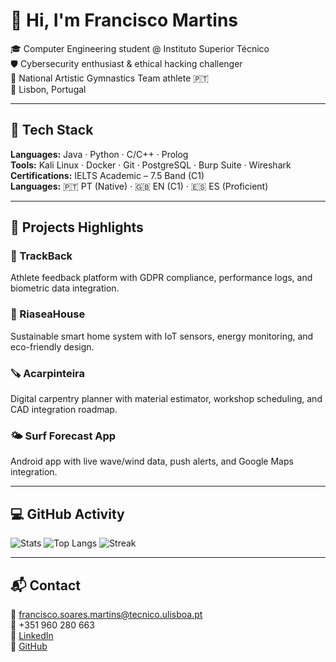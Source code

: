 # 👋 Hi, I'm Francisco Martins

🎓 Computer Engineering student @ Instituto Superior Técnico  
🛡️ Cybersecurity enthusiast & ethical hacking challenger  
🤸 National Artistic Gymnastics Team athlete 🇵🇹  
📍 Lisbon, Portugal

---

## 🔧 Tech Stack

**Languages:** Java · Python · C/C++ · Prolog  
**Tools:** Kali Linux · Docker · Git · PostgreSQL · Burp Suite · Wireshark  
**Certifications:** IELTS Academic – 7.5 Band (C1)  
**Languages:** 🇵🇹 PT (Native) · 🇬🇧 EN (C1) · 🇪🇸 ES (Proficient)

---

## 🚀 Projects Highlights

### 📱 TrackBack
Athlete feedback platform with GDPR compliance, performance logs, and biometric data integration.

### 🌊 RiaseaHouse
Sustainable smart home system with IoT sensors, energy monitoring, and eco-friendly design.

### 🪚 Acarpinteira
Digital carpentry planner with material estimator, workshop scheduling, and CAD integration roadmap.

### 🌤️ Surf Forecast App
Android app with live wave/wind data, push alerts, and Google Maps integration.

---

## 💻 GitHub Activity

![Stats](https://github-readme-stats.vercel.app/api?username=franciscogfsm&show_icons=true&theme=tokyonight&hide=issues&count_private=true)
![Top Langs](https://github-readme-stats.vercel.app/api/top-langs/?username=franciscogfsm&layout=compact&theme=tokyonight)
![Streak](https://github-readme-streak-stats.herokuapp.com/?user=franciscogfsm&theme=tokyonight)

---

## 📬 Contact

📧 francisco.soares.martins@tecnico.ulisboa.pt  
📱 +351 960 280 663  
🔗 [LinkedIn](www.linkedin.com/in/franciscogfsm)  
🐙 [GitHub](https://github.com/franciscogfsm)
